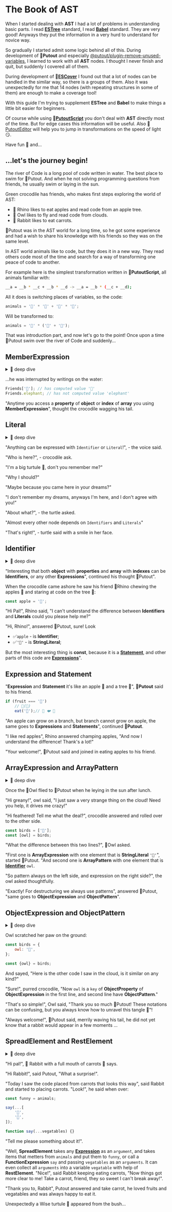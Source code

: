 # The Book of AST

When I started dealing with **AST** I had a lot of problems in understanding basic parts. I read [**ESTree**](https://github.com/estree/estree#readme) standard, I read [**Babel**](https://babeljs.io/docs/en/babel-types#) standard. They are very good! Anyways they put the information in a very hurd to understand for novice way.

So gradually I started admit some logic behind all of this. During development of 🐊**Putout** and especially [@putout/plugin-remove-unused-variables](https://github.com/coderaiser/putout/tree/master/packages/plugin-remove-unused-variables#putoutplugin-remove-unused-variables-), I learned to work with all **AST** nodes. I thought I never finish and quit, but suddenly I covered all of them.

During development of 🎩[**ESCover**](https://github.com/coderaiser/escover#readme) I found out that a lot of nodes can be handled in the similar way, so there is a groups of them. Also it was unexpectedly for me that 14 nodes (with repeating structures in some of them) are enough to make a coverage tool!

With this guide I'm trying to supplement **ESTree** and **Babel** to make things a little bit easier for beginners.

Of course while using 🦎[**PutoutScript**](https://github.com/coderaiser/putout/blob/master/docs/putout-script.md#-putoutscript) you don't deal with **AST** directly most of the time.
But for edge cases this information will be useful. Also 🐊[PutoutEditor](https://putout.cloudcmd.io) will help you to jump in transformations on the speed of light 😏.

Have fun 🎈 and...

## ...let's the journey begin!

The river of Code is a long pool of code written in water. The best place to swim for 🐊Putout. And when he not solving programming questions from friends, he usually swim or laying in the sun.

Green crocodile has friends, who makes first steps exploring the world of AST:

- 🦏 Rhino likes to eat apples and read code from an apple tree.
- 🦉 Owl likes to fly and read code from clouds.
- 🐇 Rabbit likes to eat carrots.

🐊Putout was in the AST world for a long time, so he got some experience and had a wish to share his knowledge with his friends so they was on the same level.

In AST world animals like to code, but they does it in a new way. They read others code most of the time and search for a way of transforming one peace of code to another.

For example here is the simplest transformation written in 🦎**PutoutScript**, all animals familiar with:

```sh
__a = __b * __c + __b * __d -> __a = __b * (__c + __d);
```

All it does is switching places of variables, so the code:

```js
animals = '🦉' * '🦏' + '🦉' * '🦛';
```

Will be transformed to:

```js
animals = '🦉' * ('🦏' + '🦛');
```

That was introduction part, and now let's go to the point!
Once upon a time 🐊Putout swim over the river of Code and suddenly...

## MemberExpression

<details><summary>🤿 deep dive</summary>

```ts
type MemberExpression = (object: Expression, property: Expression | Identifier, computed: boolean, optional: boolean) => Node;
```

> `MemberExpression` always has `object` and `property` fields.
> If `computed` enabled then `property` is [`Expression`](#expression-and-statement) otherwise it is [`Identifier`](#identifier).

</details>

...he was interrupted by writings on the water:

```js
Friends['🐘']; // has computed value '🐘'
Friends.elephant; // has not computed value 'elephant'
```

"Anytime you access a **property** of **object** or **index** of **array** you using **MemberExpression**", thought the crocodile wagging his tail.

## Literal

<details><summary>🤿 deep dive</summary>

```ts
type Literal = (value: boolean | string | number | bigint | undefined | null) => Node;
```

> `Literal` always has a `value` field.
> If `computed` enabled then `property` is [`Expression`](#expression-and-statement) otherwise it is [`Identifier`](#identifier).

</details>

"Anything can be expressed with `Identifier` or `Literal`!", - the voice said.

"Who is here?", - crocodile ask.

"I'm a big turtule 🐢, don't you remember me?"

"Why I should?"

"Maybe because you came here in your dreams?"

"I don't remember my dreams, anyways I'm here, and I don't agree with you!"

"About what?", - the turtle asked.

"Almost every other node depends on `Identifiers` and `Literals`"

"That's right!", - turtle said with a smile in her face.

## Identifier

<details><summary>🤿 deep dive</summary>

```ts
type Identifier = (name: string) => Identifier;
```

> When it's
>
> - ✅ not `Literal`;
> - ✅ not part of `Statement`;
> - starts from `[a-zA-Z]` and contains characters `[a-zA-Z\d]`;
>
> It's `Identifier` and most likely (but not necessarily) it's used as part of an [`Expression`](#expression-and-statement).

</details>

"Interesting that both **object** with **properties** and **array** with **indexes** can be **Identifiers**, or any other **Expressions**", continued his thought 🐊Putout".

When the crocodile came ashore he saw his friend 🦏Rhino chewing the apples 🍎 and staring at code on the tree 🌳:

```js
const apple = '🍎';
```

"Hi Pal!", Rhino said, "I can't understand the difference between **Identifiers** and **Literals** could you please help me?"

"Hi, Rhino!", answered 🐊Putout, sure! Look

- ✅`apple` - is **Identifier**;
- ✅`'🍎'` - is **StringLiteral**;

But the most interesting thing is **const**, because it is a [**Statement**](#expression-and-statement), and other parts of this code are [**Expressions**](#expression-and-statement)".

## Expression and Statement

"**Expression** and **Statement** it's like an apple 🍎 and a tree 🌳", 🐊**Putout** said to his
friend.

```js
if (fruit === '🍎')
    // 🌳(🍎)
    eat('🍎');// 🦏 ❤️ 🍎
```

"An apple can grow on a branch, but branch cannot grow on apple, the same goes to **Expressions** and **Statements**", continued 🐊**Putout**.

"I like red apples", Rhino answered champing apples, "And now I understand the difference! Thank's a lot!"

"Your welcome!", 🐊Putout said and joined in eating apples to his friend.

## ArrayExpression and ArrayPattern

<details><summary>🤿 deep dive</summary>

```ts
type ArrayExpression = (elements: null[] | Expression[] | SpreadElement[]) => Node;
type ArrayPattern = (elements: null[] | PatternLike[]) => Node;
```

> Both `ArrayExpression` and `ArrayPattern` takes `properties`, both of which takes `ObjectProperty`, but
>
> - `ArrayExpression` takes as `elements`: `null`, [`Expression`](#expression-and-statement) and [`SpreadElement`](#spreadelement-and-restelement);
> - `ArrayPattern` takes as `elements`: `ArrayPattern`, `AssignmentPattern`, [`Identifier`](#identifier), `ObjectPattern` and [`RestElement`](#spreadelement-and-restelement);

</details>

Once the 🦉Owl flied to 🐊Putout when he leying in the sun after lunch.

"Hi greany!", owl said, "I just saw a very strange thing on the cloud! Need you help, it drives me crazy!"

"Hi feathered! Tell me what the deal?", crocodile answered and rolled over to the other side.

```js
const birds = ['🦉'];
const [owl] = birds;
```

"What the difference between this two lines?", 🦉Owl asked.

"First one is **ArrayExpression** with one element that is **StringLiteral** `'🦉'`", started 🐊Putout. "And second one is **ArrayPattern** with one element that is [**Identifier**](#identifier) `owl`.

"So pattern always on the left side, and expression on the right side?", the owl asked thoughtfully.

"Exactly! For destructuring we always use patterns", answered 🐊Putout, "same goes to **ObjectExpression** and **ObjectPattern**".

## ObjectExpression and ObjectPattern

<details><summary>🤿 deep dive</summary>

```ts
type ObjectExpression = (properties: ObjectMethod[] | ObjectProperty[] | SpreadElement[]) => Node;
type ObjectPattern = (properties: RestElement[] | ObjectProperty[]) => Node;
```

> Both `ObjectExpression` and `ObjectPattern` takes `properties`, both of which takes `ObjectProperty`, but
>
> - `ObjectExpression` takes as `properties`: `ObjectMethod` and [`SpreadElement`](#spreadelement);
> - `ObjectPattern` takes as `properties`: [`RestElement`](spreadelement-and-restelement) only;

</details>

Owl scratched her paw on the ground:

```js
const birds = {
    owl: '🦉',
};

const {owl} = birds;
```

And sayed, "Here is the other code I saw in the cloud, is it similar on any kind?"

"Sure!", purred crocodile, "Now `owl` is a `key` of **ObjectProperty** of **ObjectExpression** in the first line, and second line have **ObjectPattern**."

"That's so simple!", Owl said, "Thank you so much 🐊Putout! These notations can be confusing, but you always know how to unravel this tangle 🧶"!

"Always welcome!", 🐊Putout said, merrily waving his tail, he did not yet know that a rabbit would appear in a few moments ...

## SpreadElement and RestElement

<details><summary>🤿 deep dive</summary>

```ts
type SpreadElement = (argument: Expression) => Node;
type RestElement = (argument: Expression) => Node;
```

> [**Spread**](https://developer.mozilla.org/en-US/docs/Web/JavaScript/Reference/Operators/Spread_syntax) syntax (`...`) usually takes [`ArrayExpression`](#arrayexpression-and-arraypattern) or [`ObjectExpression`](#objectexpression-and-objectpattern) to be expanded in places where zero or more items are expected.
>
> The [**rest**](https://developer.mozilla.org/en-US/docs/Web/JavaScript/Reference/Functions/rest_parameters) parameter syntax allows a function to accept an indefinite number of arguments as an `array`.
>
> (c) MDN

</details>

"Hi pal!", 🐇 Rabbit  with a full mouth of carrots 🥕 says.

"Hi Rabbit!", said Putout, "What a surprise!".

"Today I saw the code placed from carrots that looks this way", said Rabbit and started to placing carrots. "Look!", he said when over:

```js
const funny = animals;

say(...[
    '🐇',
    '🥕',
]);

function say(...vegatables) {}
```

"Tell me please something about it!".

"Well, **SpreadElement** takes any [**Expression**](#expression-and-statement) as an `argument`, and takes items that metters from `animals` and put them to `funny`, or call a **FunctionExpression** `say` and passing `vegatables` as an `arguments`. It can even collect all `arguments` into a variable `vegatable` with help of **RestElement**.
"Nice!", said Rabbit keeping eating carrots, "Now things got more clear to me! Take a carrot, friend, they so sweet I can't break away!".

"Thank you to, Rabbit", Putout answered and take carrot, he loved fruits and vegatables and was always happy to eat it.

Unexpectedly a Wise turtule 🐢 appeared from the bush...
